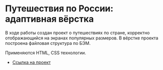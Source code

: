 # Путешествия по России: адаптивная вёрстка

В ходе работы создан проект о путешествиях по стране, корректно отображающийся на экранах популярных размеров.
В вёрстке проекта построена файловая структура по БЭМ.

Применяются HTML, CSS технологии.

* [Ссылка на проект](https://zoyayakusheva.github.io/russian-travel/index.html)

